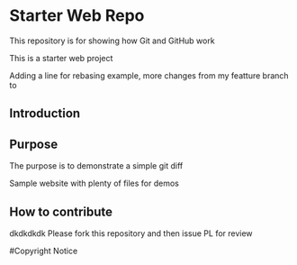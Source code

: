 # Starter Web Repo

This repository is for showing how Git and GitHub work

This is a starter web project

Adding a line for rebasing example, more changes from my featture branch to

## Introduction


## Purpose

The purpose is to demonstrate a simple git diff

Sample website with plenty of files for demos

## How to contribute
dkdkdkdk
Please fork this repository and then issue PL for review

#Copyright Notice
